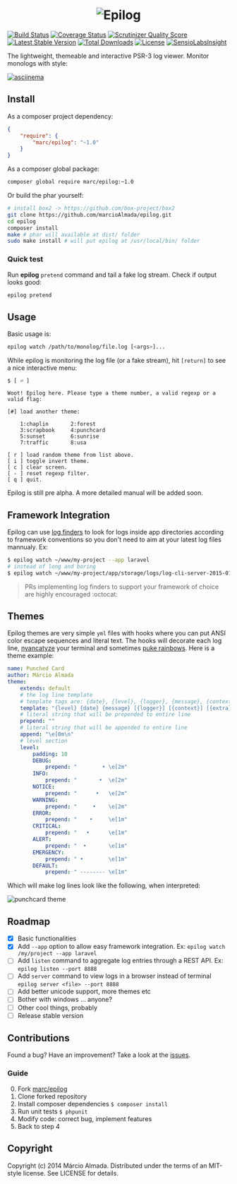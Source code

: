 <h1 align="center">
  <img alt="Epilog" align="center" src="https://dl.dropboxusercontent.com/u/49549530/epilog/epilog-logo.png">
</h1>

[![Build Status][t-badge]][t-link]
[![Coverage Status][c-badge]][c-link]
[![Scrutinizer Quality Score][s-badge]][s-link]
[![Latest Stable Version][v-badge]][p-link]
[![Total Downloads][d-badge]][p-link]
[![License][l-badge]][p-link]
[![SensioLabsInsight][sl-badge]][sl-link]

The lightweight, themeable and interactive PSR-3 log viewer. Monitor monologs with style:

[![asciinema](https://dl.dropboxusercontent.com/u/49549530/epilog/asciinema.png?v1.0)](https://asciinema.org/a/12309?autoplay=true&speed=2)

## Install

As a composer project dependency:

```json
{
    "require": {
        "marc/epilog": "~1.0"
    }
}
```

As a composer global package:

```bash
composer global require marc/epilog:~1.0
```

Or build the phar yourself:

```bash
# install box2 -> https://github.com/box-project/box2
git clone https://github.com/marcioAlmada/epilog.git
cd epilog
composer install
make # phar will available at dist/ folder
sudo make install # will put epilog at /usr/local/bin/ folder
```

### Quick test

Run **epilog** `pretend` command and tail a fake log stream. Check if output looks good:

```bash
epilog pretend
```

## Usage

Basic usage is:

```bash
epilog watch /path/to/monolog/file.log [<args>]...
```

While epilog is monitoring the log file (or a fake stream), hit `[return]` to see a nice interactive menu:

```
$ [ ⏎ ]

Woot! Epilog here. Please type a theme number, a valid regexp or a valid flag:

[#] load another theme:

    1:chaplin       2:forest
    3:scrapbook     4:punchcard
    5:sunset        6:sunrise
    7:traffic       8:usa

[ r ] load random theme from list above.
[ i ] toggle invert theme.
[ c ] clear screen.
[ - ] reset regexp filter.
[ q ] quit.
```

Epilog is still pre alpha. A more detailed manual will be added soon.

## Framework Integration

Epilog can use [log finders](https://github.com/marcioAlmada/epilog/tree/master/src/LogFinder) to look for
logs inside app directories according to framework conventions so you don't need to aim at your latest
log files mannualy. Ex:

```bash
$ epilog watch ~/www/my-project --app laravel
# instead of long and boring
$ epilog watch ~/www/my-project/app/storage/logs/log-cli-server-2015-01-11.txt
```

> PRs implementing log finders to support your framework of choice are highly encouraged :octocat:

## Themes

Epilog themes are very simple `yml` files with hooks where you can put ANSI color escape sequences and literal text.
The hooks will decorate each log line, [nyancatyze](http://youtu.be/QH2-TGUlwu4) your terminal
and sometimes [puke rainbows](http://youtu.be/-Cec2iAgW1Q). Here is a theme example:

```yaml
name: Punched Card
author: Márcio Almada
theme:
    extends: default
    # the log line template
    # template tags are: {date}, {level}, {logger}, {message}, {context}, {extra}
    template: "{level} {date} {message} [{logger}] [{context}] [{extra}]"
    # literal string that will be prepended to entire line
    prepend: ""
    # literal string that will be appended to entire line
    append: "\e[0m\n"
    # level section
    level:
        padding: 10
        DEBUG:
            prepend: "        • \e[2m"
        INFO:
            prepend: "       •  \e[2m"
        NOTICE:
            prepend: "      •   \e[2m"
        WARNING:
            prepend: "     •    \e[2m"
        ERROR:
            prepend: "    •     \e[1m"
        CRITICAL:
            prepend: "   •      \e[1m"
        ALERT:
            prepend: "  •       \e[1m"
        EMERGENCY:
            prepend: " •        \e[1m"
        DEFAULT:
            prepend: " -------- \e[1m"
```

Which will make log lines look like the following, when interpreted:

![punchcard theme](https://dl.dropboxusercontent.com/u/49549530/epilog/punchcard.png)

## Roadmap

- [x] Basic functionalities
- [x] Add `--app` option to allow easy framework integration. Ex: `epilog watch /my/project --app laravel`
- [ ] Add `listen` command to aggregate log entries through a REST API. Ex: `epilog listen --port 8888`
- [ ] Add `server` command to view logs in a browser instead of terminal `epilog server <file> --port 8888`
- [ ] Add better unicode support, more themes etc
- [ ] Bother with windows ... anyone?
- [ ] Other cool things, probably
- [ ] Release stable version

## Contributions

Found a bug? Have an improvement? Take a look at the [issues](https://github.com/marcioAlmada/epilog/issues).

### Guide
 
0. Fork [marc/epilog](https://github.com/marcioAlmada/epilog/fork)
0. Clone forked repository
0. Install composer dependencies `$ composer install`
0. Run unit tests `$ phpunit`
0. Modify code: correct bug, implement features
0. Back to step 4

## Copyright

Copyright (c) 2014 Márcio Almada. Distributed under the terms of an MIT-style license.
See LICENSE for details.

[t-link]: https://travis-ci.org/marcioAlmada/epilog "Travis Build"
[c-link]: https://coveralls.io/r/marcioAlmada/epilog?branch=master "Code Coverage"
[s-link]: https://scrutinizer-ci.com/g/marcioAlmada/epilog/?branch=master "Code Quality"
[p-link]: https://packagist.org/packages/marc/epilog "Packagist"
[sl-link]: https://insight.sensiolabs.com/projects/02d1fd01-8a70-4fe4-a550-381a3c0e33f3 "Sensiolabs Insight"

[t-badge]: https://travis-ci.org/marcioAlmada/epilog.png?branch=master
[c-badge]: https://coveralls.io/repos/marcioAlmada/epilog/badge.png?branch=master
[s-badge]: https://scrutinizer-ci.com/g/marcioAlmada/epilog/badges/quality-score.png?b=master
[v-badge]: https://poser.pugx.org/marc/epilog/v/stable.png
[d-badge]: https://poser.pugx.org/marc/epilog/downloads.png
[l-badge]: https://poser.pugx.org/marc/epilog/license.png
[sl-badge]: https://insight.sensiolabs.com/projects/02d1fd01-8a70-4fe4-a550-381a3c0e33f3/mini.png
